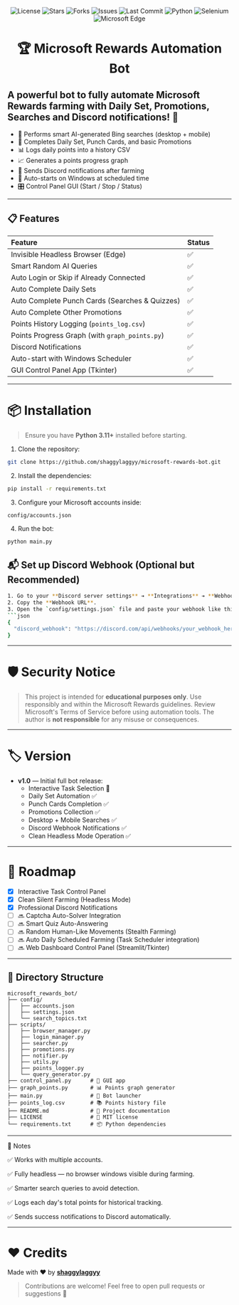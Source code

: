 <p align="center">
  <img src="https://img.shields.io/github/license/shaggylaggyy/microsoft-rewards-bot?color=brightgreen&style=for-the-badge" alt="License">
  <img src="https://img.shields.io/github/stars/shaggylaggyy/microsoft-rewards-bot?color=yellow&style=for-the-badge" alt="Stars">
  <img src="https://img.shields.io/github/forks/shaggylaggyy/microsoft-rewards-bot?color=blue&style=for-the-badge" alt="Forks">
  <img src="https://img.shields.io/github/issues/shaggylaggyy/microsoft-rewards-bot?color=red&style=for-the-badge" alt="Issues">
  <img src="https://img.shields.io/github/last-commit/shaggylaggyy/microsoft-rewards-bot?color=purple&style=for-the-badge" alt="Last Commit">
  <img src="https://img.shields.io/badge/Python-3.11%2B-blue?style=for-the-badge&logo=python" alt="Python">
  <img src="https://img.shields.io/badge/Made%20With-Selenium-brightgreen?style=for-the-badge&logo=selenium" alt="Selenium">
  <img src="https://img.shields.io/badge/Edge-Automation-blue?style=for-the-badge&logo=microsoftedge" alt="Microsoft Edge">
</p>

<h1 align="center">🏆 Microsoft Rewards Automation Bot</h1>


## A powerful bot to fully automate Microsoft Rewards farming with Daily Set, Promotions, Searches and Discord notifications! 🚀

- 🔎 Performs smart AI-generated Bing searches (desktop + mobile)
- 🎯 Completes Daily Set, Punch Cards, and basic Promotions
- 📊 Logs daily points into a history CSV
- 📈 Generates a points progress graph
- 📩 Sends Discord notifications after farming
- 🚀 Auto-starts on Windows at scheduled time
- 🎛️ Control Panel GUI (Start / Stop / Status)

---

## 📋 Features

| Feature | Status |
|:--------|:-------|
| Invisible Headless Browser (Edge) | ✅ |
| Smart Random AI Queries | ✅ |
| Auto Login or Skip if Already Connected | ✅ |
| Auto Complete Daily Sets | ✅ |
| Auto Complete Punch Cards (Searches & Quizzes) | ✅ |
| Auto Complete Other Promotions | ✅ |
| Points History Logging (`points_log.csv`) | ✅ |
| Points Progress Graph (with `graph_points.py`) | ✅ |
| Discord Notifications | ✅ |
| Auto-start with Windows Scheduler | ✅ |
| GUI Control Panel App (Tkinter) | ✅ |


---

# 📦 Installation

> Ensure you have **Python 3.11+** installed before starting.

1. Clone the repository:
```bash
git clone https://github.com/shaggylaggyy/microsoft-rewards-bot.git
```
2. Install the dependencies:
```bash
pip install -r requirements.txt
```
3. Configure your Microsoft accounts inside:
```bash
config/accounts.json
```
4. Run the bot:
```bash
python main.py
```
## 📬 Set up Discord Webhook (Optional but Recommended)
```bash
1. Go to your **Discord server settings** ➔ **Integrations** ➔ **Webhooks** ➔ **New Webhook**.
2. Copy the **Webhook URL**.
3. Open the `config/settings.json` file and paste your webhook like this:
```json
{
  "discord_webhook": "https://discord.com/api/webhooks/your_webhook_here"
}
```
---

# 🛡️ Security Notice

> This project is intended for **educational purposes only**.
> Use responsibly and within the Microsoft Rewards guidelines.
> Review Microsoft's Terms of Service before using automation tools.
> The author is **not responsible** for any misuse or consequences.

---

# 🏷️ Version

- **v1.0** — Initial full bot release:
  - Interactive Task Selection 🏫
  - Daily Set Automation ✅
  - Punch Cards Completion ✅
  - Promotions Collection ✅
  - Desktop + Mobile Searches ✅
  - Discord Webhook Notifications ✅
  - Clean Headless Mode Operation ✅

---

# 🚀 Roadmap

- [x] Interactive Task Control Panel
- [x] Clean Silent Farming (Headless Mode)
- [x] Professional Discord Notifications
- [ ] 🔜 Captcha Auto-Solver Integration
- [ ] 🔜 Smart Quiz Auto-Answering
- [ ] 🔜 Random Human-Like Movements (Stealth Farming)
- [ ] 🔜 Auto Daily Scheduled Farming (Task Scheduler integration)
- [ ] 🔜 Web Dashboard Control Panel (Streamlit/Tkinter)

---

## 📁 Directory Structure

```
microsoft_rewards_bot/
├── config/
│   ├── accounts.json
│   ├── settings.json
│   └── search_topics.txt
├── scripts/
│   ├── browser_manager.py
│   ├── login_manager.py
│   ├── searcher.py
│   ├── promotions.py
│   ├── notifier.py
│   ├── utils.py
│   ├── points_logger.py
│   └── query_generator.py
├── control_panel.py      # 🧩 GUI app
├── graph_points.py       # 📊 Points graph generator
├── main.py               # 🧠 Bot launcher
├── points_log.csv        # 📚 Points history file
├── README.md             # 📝 Project documentation
├── LICENSE               # 📜 MIT license
└── requirements.txt      # 📦 Python dependencies
```

---

📄 Notes

✅ Works with multiple accounts.

✅ Fully headless — no browser windows visible during farming.

✅ Smarter search queries to avoid detection.

✅ Logs each day's total points for historical tracking.

✅ Sends success notifications to Discord automatically.

---

# ❤️ Credits

Made with ❤️ by [**shaggylaggyy**](https://github.com/shaggylaggyy)

> Contributions are welcome! Feel free to open pull requests or suggestions 💛
